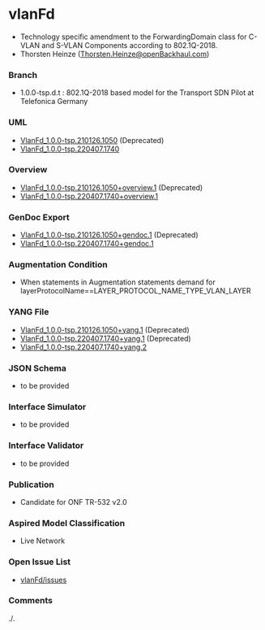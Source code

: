 # vlanFd
- Technology specific amendment to the ForwardingDomain class for C-VLAN and S-VLAN Components according to 802.1Q-2018.
- Thorsten Heinze (Thorsten.Heinze@openBackhaul.com)

### Branch
- 1.0.0-tsp.d.t : 802.1Q-2018 based model for the Transport SDN Pilot at Telefonica Germany

### UML
- [VlanFd_1.0.0-tsp.210126.1050](./VlanFd_1.0.0-tsp.210126.1050.zip) (Deprecated)
- [VlanFd_1.0.0-tsp.220407.1740](./VlanFd_1.0.0-tsp.220407.1740.zip)

### Overview 
- [VlanFd_1.0.0-tsp.210126.1050+overview.1](./VlanFd_1.0.0-tsp.210126.1050+overview.1.png) (Deprecated)
- [VlanFd_1.0.0-tsp.220407.1740+overview.1](./VlanFd_1.0.0-tsp.220407.1740+overview.1.png)


### GenDoc Export
- [VlanFd_1.0.0-tsp.210126.1050+gendoc.1](./VlanFd_1.0.0-tsp.210126.1050+gendoc.1.docx) (Deprecated)
- [VlanFd_1.0.0-tsp.220407.1740+gendoc.1](./VlanFd_1.0.0-tsp.220407.1740+gendoc.1.docx)

### Augmentation Condition
- When statements in Augmentation statements demand for layerProtocolName==LAYER_PROTOCOL_NAME_TYPE_VLAN_LAYER

### YANG File
- [VlanFd_1.0.0-tsp.210126.1050+yang.1](./VlanFd_1.0.0-tsp.210126.1050+yang.1.zip) (Deprecated)
- [VlanFd_1.0.0-tsp.220407.1740+yang.1](./VlanFd_1.0.0-tsp.220407.1740+yang.1.zip) (Deprecated)
- [VlanFd_1.0.0-tsp.220407.1740+yang.2](./VlanFd_1.0.0-tsp.220407.1740+yang.2.zip)

### JSON Schema
- to be provided

### Interface Simulator
- to be provided

### Interface Validator
- to be provided

### Publication
- Candidate for ONF TR-532 v2.0

### Aspired Model Classification
- Live Network

### Open Issue List
- [vlanFd/issues](../../issues)

### Comments
./.
